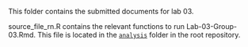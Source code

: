 This folder contains the submitted documents for lab 03. 

source_file_rn.R contains the relevant functions to run Lab-03-Group-03.Rmd. This file is located in the [`analysis`](analysis) folder in the root repository.
